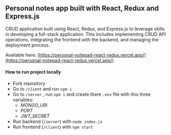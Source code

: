 ## Personal notes app built with React, Redux and Express.js

CRUD application built using React, Redux, and Express.js to leverage skills in developing a full-stack application. This includes implementing CRUD API operations, integrating the frontend with the backend, and managing the deployment process.

Available here: [https://personal-notepad-react-redux.vercel.app/](https://personal-notepad-react-redux.vercel.app/)

#### How to run project locally

- Fork repository
- Go to `/client` and run `npm i`
- Go to `/server` , run `npm i` and create there `.env` file with this three variables:
  - _MONGO_URI_
  - _PORT_
  - _JWT_SECRET_
- Run backend (`/server`) with `node index.js`
- Run frontend (`/client`) with `npm start`
